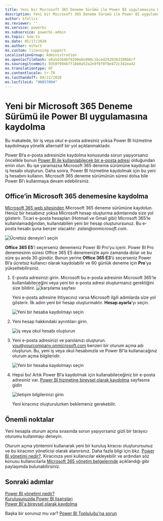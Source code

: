 ```yaml
---
title: Yeni bir Microsoft 365 Deneme Sürümü ile Power BI uygulamasına kaydolma
description: Yeni bir Microsoft 365 Deneme Sürümü ile Power BI uygulamasına kaydolma
author: kfollis
ms.reviewer: ''
ms.service: powerbi
ms.subservice: powerbi-admin
ms.topic: how-to
ms.date: 05/17/2020
ms.author: mihart
ms.custom: licensing support
LocalizationGroup: Administration
ms.openlocfilehash: e8a5d3b4bf8200e6e990c1bced2920383398b6cf
ms.sourcegitcommit: 9350f994b7f18b0a52a2e9f8f8f8e472c342ea42
ms.translationtype: HT
ms.contentlocale: tr-TR
ms.lasthandoff: 09/22/2020
ms.locfileid: "90857094"
---
```

# <a name="signing-up-for-power-bi-with-a-new-microsoft-365-trial"></a>Yeni bir Microsoft 365 Deneme Sürümü ile Power BI uygulamasına kaydolma

Bu makalede, bir iş veya okul e-posta adresiniz yoksa Power BI hizmetine kaydolmaya yönelik alternatif bir yol açıklanmaktadır.

Power BI’a e-posta adresinizle kaydolma konusunda sorun yaşıyorsanız öncelikle bunun [Power BI ile kullanılabilecek bir e-posta adresi](../fundamentals/service-self-service-signup-for-power-bi.md#supported-email-addresses) olduğundan emin olun. Bu işe yaramazsa Microsoft 365 deneme sürümüne kaydolup bir iş hesabı oluşturun. Daha sonra, Power BI hizmetine kaydolmak için bu yeni iş hesabını kullanın. Microsoft 365 deneme sürümünün süresi dolsa bile Power BI’ı kullanmaya devam edebilirsiniz.

## <a name="sign-up-for-a-microsoft-365-trial-of-office"></a>Office’in Microsoft 365 denemesine kaydolma

[Microsoft 365 web sitesinden](https://www.microsoft.com/microsoft-365/business/compare-more-office-365-for-business-plans) Microsoft 365 deneme sürümüne kaydolun. Henüz bir hesabınız yoksa Microsoft hesap oluşturma adımlarında size yol gösterir. Ticari e-posta hesapları (Hotmail ve Gmail gibi) Microsoft 365’le kullanılamadığından, kullanılabilen yeni bir hesap oluşturursunuz.  Bu e-posta hesabı şuna benzer olacaktır: *zalan\@onmicrosoft.com*.

![Ücretsiz deneyin'i seçin](media/service-admin-signing-up-for-power-bi-with-a-new-office-365-trial/power-bi-try-free.png)

**Office 365 E5**’i seçerseniz denemeniz Power BI Pro’yu içerir. Power BI Pro denemesinin süresi Office 365 E5 denemenizle aynı zamanda dolar ve bu süre şu anda 30 gündür. Bunun yerine **Office 365 E3**’ü seçerseniz Power BI’a *ücretsiz* kullanıcı olarak kaydolabilir ve 60 günlük deneme için **Pro**’ya yükseltebilirsiniz. 

1. E-posta adresinizi girin. Microsoft bu e-posta adresinin Microsoft 365’le kullanılabileceğini veya yeni bir e-posta adresi oluşturmanız gerektiğini size bildirir.  ![karşılama sayfası](media/service-admin-signing-up-for-power-bi-with-a-new-office-365-trial/power-bi-setup.png)

    Yeni e-posta adresine ihtiyacınız varsa Microsoft ilgili adımlarda size yol gösterir. İlk adım yeni bir hesap oluşturmaktır. **Hesap ayarla**’yı seçin.

    ![Yeni bir hesaba kaydolmayı seçin](media/service-admin-signing-up-for-power-bi-with-a-new-office-365-trial/power-bi-email.png)

2. Yeni hesap hakkındaki ayrıntıları girin.

    ![iş veya okul hesabı oluşturun](media/service-admin-signing-up-for-power-bi-with-a-new-office-365-trial/power-bi-enter-info.png)

3. Yeni e-posta adresinizi ve parolanızı oluşturun. you@yourcompany.onmicrosoft.com benzeri bir oturum açma adı oluşturun. Bu, yeni iş veya okul hesabınızla ve Power BI’la kullanacağınız oturum açma bilgileridir.

    ![Yeni bir hesaba kaydolmayı seçin](media/service-admin-signing-up-for-power-bi-with-a-new-office-365-trial/power-bi-create-account.png)

4. Hepsi bu!  Artık Power BI’a kaydolmak için kullanabileceğiniz bir e-posta adresiniz var. [Power BI hizmetine bireysel olarak kaydolma](../fundamentals/service-self-service-signup-for-power-bi.md) sayfasına gidin

     ![iletişim bilgilerinizi girin](media/service-admin-signing-up-for-power-bi-with-a-new-office-365-trial/power-bi-thank.png)

    Yeni kiracınız oluşturulurken beklemeniz gerekebilir.

## <a name="important-considerations"></a>Önemli noktalar

Yeni hesapla oturum açma sırasında sorun yaşıyorsanız gizli bir tarayıcı oturumu kullanmayı deneyin.

Oturum açma yöntemini kullanarak yeni bir kuruluş kiracısı oluşturursunuz ve bu kiracının yöneticisi olarak atanırsınız. Daha fazla bilgi için bkz. [Power BI yönetimi nedir?](service-admin-administering-power-bi-in-your-organization.md). Kiracınıza yeni kullanıcılar ekleyebilir ve ardından söz konusu kullanıcılarla [Microsoft 365 yönetim belgelerinde](https://support.office.com/article/Add-users-individually-to-Office-365---Admin-Help-1970f7d6-03b5-442f-b385-5880b9c256ec) açıklandığı gibi paylaşımda bulunabilirsiniz.

## <a name="next-steps"></a>Sonraki adımlar

[Power BI yönetimi nedir?](service-admin-administering-power-bi-in-your-organization.md)  
[Kuruluşunuzda Power BI lisansları](service-admin-licensing-organization.md)  
[Power BI'a bireysel olarak kaydolma](../fundamentals/service-self-service-signup-for-power-bi.md)

Başka bir sorunuz mu var? [Power BI Topluluğu'na sorun](https://community.powerbi.com/)